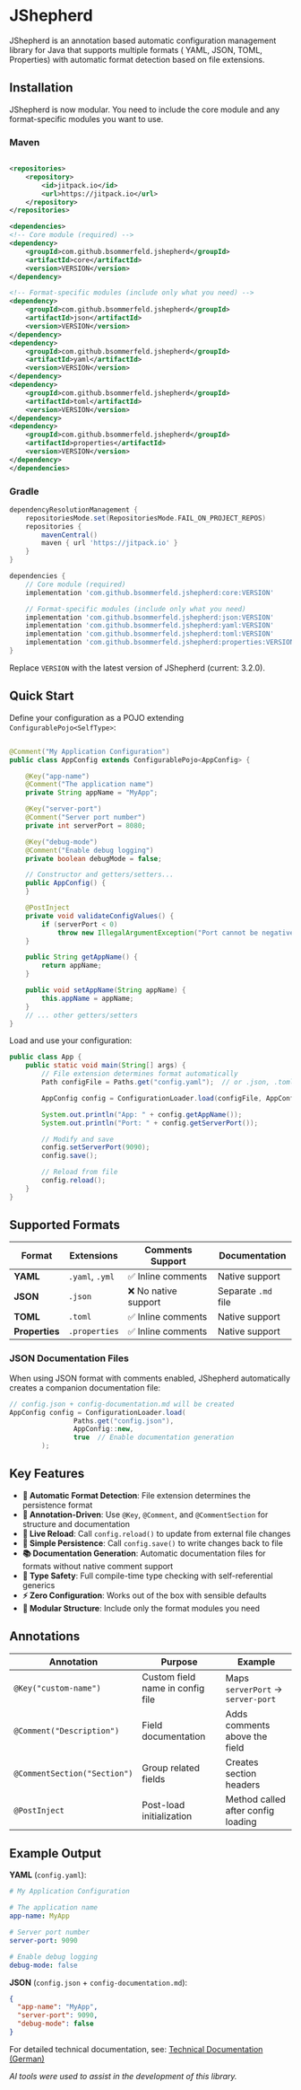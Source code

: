 # JShepherd

JShepherd is an annotation based automatic configuration management library for Java that supports multiple formats (
YAML, JSON, TOML, Properties) with automatic format detection based on file extensions.

## Installation

JShepherd is now modular. You need to include the core module and any format-specific modules you want to use.

### Maven

```xml

<repositories>
    <repository>
        <id>jitpack.io</id>
        <url>https://jitpack.io</url>
    </repository>
</repositories>

<dependencies>
<!-- Core module (required) -->
<dependency>
    <groupId>com.github.bsommerfeld.jshepherd</groupId>
    <artifactId>core</artifactId>
    <version>VERSION</version>
</dependency>

<!-- Format-specific modules (include only what you need) -->
<dependency>
    <groupId>com.github.bsommerfeld.jshepherd</groupId>
    <artifactId>json</artifactId>
    <version>VERSION</version>
</dependency>
<dependency>
    <groupId>com.github.bsommerfeld.jshepherd</groupId>
    <artifactId>yaml</artifactId>
    <version>VERSION</version>
</dependency>
<dependency>
    <groupId>com.github.bsommerfeld.jshepherd</groupId>
    <artifactId>toml</artifactId>
    <version>VERSION</version>
</dependency>
<dependency>
    <groupId>com.github.bsommerfeld.jshepherd</groupId>
    <artifactId>properties</artifactId>
    <version>VERSION</version>
</dependency>
</dependencies>
```

### Gradle

```groovy
dependencyResolutionManagement {
    repositoriesMode.set(RepositoriesMode.FAIL_ON_PROJECT_REPOS)
    repositories {
        mavenCentral()
        maven { url 'https://jitpack.io' }
    }
}

dependencies {
    // Core module (required)
    implementation 'com.github.bsommerfeld.jshepherd:core:VERSION'

    // Format-specific modules (include only what you need)
    implementation 'com.github.bsommerfeld.jshepherd:json:VERSION'
    implementation 'com.github.bsommerfeld.jshepherd:yaml:VERSION'
    implementation 'com.github.bsommerfeld.jshepherd:toml:VERSION'
    implementation 'com.github.bsommerfeld.jshepherd:properties:VERSION'
}
```

Replace `VERSION` with the latest version of JShepherd (current: 3.2.0).

## Quick Start

Define your configuration as a POJO extending `ConfigurablePojo<SelfType>`:

```java

@Comment("My Application Configuration")
public class AppConfig extends ConfigurablePojo<AppConfig> {

    @Key("app-name")
    @Comment("The application name")
    private String appName = "MyApp";

    @Key("server-port")
    @Comment("Server port number")
    private int serverPort = 8080;

    @Key("debug-mode")
    @Comment("Enable debug logging")
    private boolean debugMode = false;

    // Constructor and getters/setters...
    public AppConfig() {
    }

    @PostInject
    private void validateConfigValues() {
        if (serverPort < 0)
            throw new IllegalArgumentException("Port cannot be negative.");
    }

    public String getAppName() {
        return appName;
    }

    public void setAppName(String appName) {
        this.appName = appName;
    }
    // ... other getters/setters
}
```

Load and use your configuration:

```java
public class App {
    public static void main(String[] args) {
        // File extension determines format automatically
        Path configFile = Paths.get("config.yaml");  // or .json, .toml, .properties

        AppConfig config = ConfigurationLoader.load(configFile, AppConfig::new);

        System.out.println("App: " + config.getAppName());
        System.out.println("Port: " + config.getServerPort());

        // Modify and save
        config.setServerPort(9090);
        config.save();

        // Reload from file
        config.reload();
    }
}
```

## Supported Formats

| Format         | Extensions      | Comments Support    | Documentation       |
|----------------|-----------------|---------------------|---------------------|
| **YAML**       | `.yaml`, `.yml` | ✅ Inline comments   | Native support      |
| **JSON**       | `.json`         | ❌ No native support | Separate `.md` file |
| **TOML**       | `.toml`         | ✅ Inline comments   | Native support      |
| **Properties** | `.properties`   | ✅ Inline comments   | Native support      |

### JSON Documentation Files

When using JSON format with comments enabled, JShepherd automatically creates a companion documentation file:

```java
// config.json + config-documentation.md will be created
AppConfig config = ConfigurationLoader.load(
                Paths.get("config.json"),
                AppConfig::new,
                true  // Enable documentation generation
        );
```

## Key Features

* **🎯 Automatic Format Detection**: File extension determines the persistence format
* **📝 Annotation-Driven**: Use `@Key`, `@Comment`, and `@CommentSection` for structure and documentation
* **🔄 Live Reload**: Call `config.reload()` to update from external file changes
* **💾 Simple Persistence**: Call `config.save()` to write changes back to file
* **📚 Documentation Generation**: Automatic documentation files for formats without native comment support
* **🔧 Type Safety**: Full compile-time type checking with self-referential generics
* **⚡ Zero Configuration**: Works out of the box with sensible defaults
* **🧩 Modular Structure**: Include only the format modules you need

## Annotations

| Annotation                   | Purpose                          | Example                            |
|------------------------------|----------------------------------|------------------------------------|
| `@Key("custom-name")`        | Custom field name in config file | Maps `serverPort` → `server-port`  |
| `@Comment("Description")`    | Field documentation              | Adds comments above the field      |
| `@CommentSection("Section")` | Group related fields             | Creates section headers            |
| `@PostInject`                | Post-load initialization         | Method called after config loading |

## Example Output

**YAML** (`config.yaml`):

```yaml
# My Application Configuration

# The application name
app-name: MyApp

# Server port number  
server-port: 9090

# Enable debug logging
debug-mode: false
```

**JSON** (`config.json` + `config-documentation.md`):

```json
{
  "app-name": "MyApp",
  "server-port": 9090,
  "debug-mode": false
}
```

For detailed technical documentation, see: [Technical Documentation (German)](.docs/TECHNISCHE_DOKUMENTATION_de_V3.md)

*AI tools were used to assist in the development of this library.*
